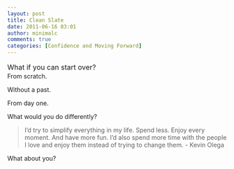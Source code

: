 ```yaml
---
layout: post
title: Clean Slate
date: 2011-06-16 03:01
author: minimalc
comments: true
categories: [Confidence and Moving Forward]
---
```

<div><span style="font-size: 16px; line-height: 24px;">What if you can start over?</span></div>
From scratch.

Without a past.

From day one.

What would you do differently?
<blockquote>I’d try to simplify everything in my life. Spend less. Enjoy every moment. And have more fun. I’d also spend more time with the people I love and enjoy them instead of trying to change them. - Kevin Olega</blockquote>
What about you?

&nbsp;
